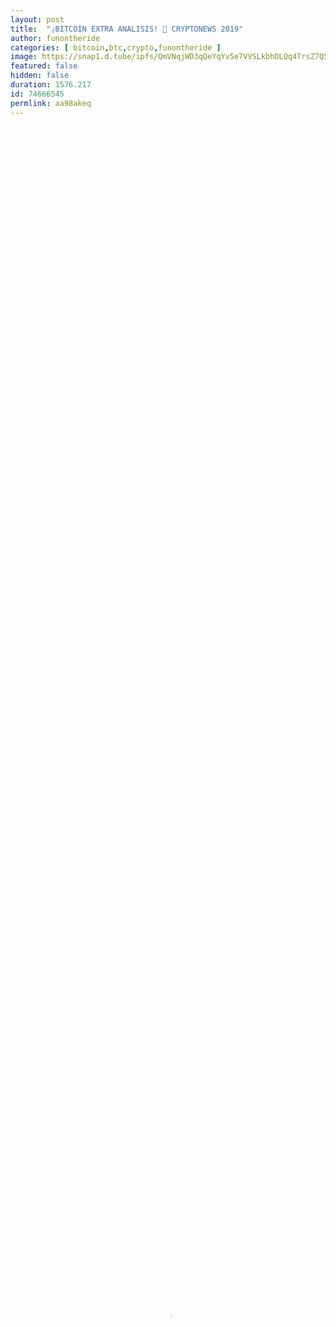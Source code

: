 ```yaml
---
layout: post
title:  "¡BITCOIN EXTRA ANALISIS! 😬 CRYPTONEWS 2019"
author: funontheride
categories: [ bitcoin,btc,crypto,funontheride ]
image: https://snap1.d.tube/ipfs/QmVNqjWD3qQeYqYv5e7VVSLkbhDLQq4TrsZ7Q5ZbKjfqz1
featured: false
hidden: false
duration: 1576.217
id: 74666545
permlink: aa98akeq
---
```

    
<video poster="https://snap1.d.tube/ipfs/QmVNqjWD3qQeYqYv5e7VVSLkbhDLQq4TrsZ7Q5ZbKjfqz1" autoplay="" id="player_html5_api" class="vjs-tech" style="width: 100%; height: 100%;" tabindex="-1" src="https://video.dtube.top/ipfs/QmWg6ZzAidUsEtRQCE12eSWwKpMN8CEAtEvmJf4QTimdak"></video>

¡Hasta dónde podrá llegar esta subida del BTC? Analizamos el Mercado de las Criptomonedas y mucho más #Cryptonews #FunOntheRide #Criptomonedasatope ⭐🤑Visita la WEB: https://www.funontheride.com/ y aprovéchate de todas las formas de ganar!
🤓 SIMPLEFX (Para tus Análisis y Trading) https://bit.ly/2OVOofq
🤓DataLight New Configurator: https://bit.ly/2H468VV
Cupón 70% Descuento DataLight🤑: FUNONTHERIDE 
⭐ Exchange FunOntheRide CoinSwitch: https://exchange.funontheride.com/
🤑 Oferta Ledger Nano X + S: https://bit.ly/2r5uLHo ¡Que no te Roben tus Criptomoendas!
🤑 Concurso Komodo: https://wn.nr/45ZZqk
🤓 ¡Trading View PRO sin publicidad! https://bit.ly/2W2uweK
🤑 Brave: Navega más rápido, más seguro y gana dinero: https://bit.ly/2CK6grt
🍉 ¿Quieres una Camiseta de FunOntheRide? Consíguela en: https://www.funontheride.com/shop
🤑 ¡¡3 MESES DE MÚSICA GRATIS!!➤ https://amzn.to/2I29Rnn 

⭐ Exchanges:
🤑 Coinbase: https://goo.gl/DwKdXv 
🤑 Huobi: https://bit.ly/2G6M1S5
🤑 Binance: https://goo.gl/4AjyRT
🤑 Kucoin: https://goo.gl/mro7sD

⭐ Colabora vía Amazon:
[ Si compras en Amazon cualquier cosa que necesites  una pequeña comisión de tus compras llegará al canal. Gracias! :) ]
http://bit.ly/AmazonFunOntheRide